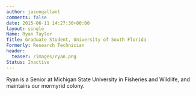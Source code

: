 ```yaml
---
author: jasongallant
comments: false
date: 2015-06-11 14:27:30+00:00
layout: single
Name: Ryan Taylor
Title: Graduate Student, University of South Florida
Formerly: Research Technician
header:
  teaser: /images/ryan.png
Status: Inactive
---
```


Ryan is a Senior at Michigan State University in Fisheries and Wildlife, and maintains our mormyrid colony.
